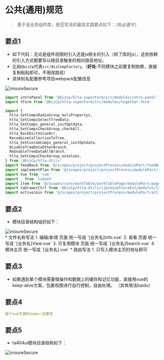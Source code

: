 # 公共(通用)规范
> 基于该业务组件库，规范写法的最佳实践要点如下：（务必遵守）

## 要点1
* 如下代码：无论是组件视图的引入还是js相关的引入（除了库的js），这些依赖的引入方式都要写以根目录触发的相对路径地址，
* 比如`@bizCp`代表`src/BizCompFactory`,（**好处**:不同模块之前要复制依赖，直接复制粘贴即可，不用改路径）
* 具体别名配置参考项目webpack配置信息
<a  data-fancybox="gallery" title="sfs" :href="$withBase('/img/_common/common1.png')">
<img :src="$withBase('/img/_common/common1.png')" alt="mixureSecure">
</a>
<br>

```js
import introPanel from '@bizCp/hlta-superForm/src/modules/intro-panel'
import tForm from '@bizCp/hlta-superForm/src/modules/together-form'

import {
  hlta_SetCompsRadioGroup_muliPropertys,
  hlta_SetCompsSelectTreeData,
  hlta_SetComps_general_initOptdata,
  hlta_SetCompsCheckGroup_checkAll,
  hlta_BackDictValueArr,
  RecombineCollectionToTree,
  hlta_SetCustomComps_general_initOptdata,
  DisableTreeDataOtherBranch,
  ReEnableTreeDataAllBranch,
  hlta_SetCompsCheckGroup_onValues,
} from '@bizCp/hlta-Utils'
import feedBack from '@/scopes/project/projectProcess/modulePart/feedBack/feedBackRead.vue'
import implementPlan from '@/scopes/project/projectProcess/modulePart/implementPlan/implementPlanRead.vue'
import Vue from 'vue'
import _ from 'lodash'
import item from '@/scopes/core/workTable/workTablePage/modulePart/page/part/item'
import taDrawerCtrl from '@bizCp/hlta-Utils/lib/mineStoreExt/modules/taFrame.js'
import activeJoin from '@/scopes/project/projectProcess/modulePart/activeJoin/activeJoin'
```

## 要点2
* 模块目录结构组织如下：
<a  data-fancybox="gallery" title="sfs" :href="$withBase('/img/_common/common2.png')">
<img :src="$withBase('/img/_common/common2.png')" alt="mixureSecure">
</a>
<br>
* 文件名称写法
1. 编辑/新增 页面 统一写成 `[业务名]Info.vue`
2. 查看 页面 统一写成 `[业务名]View.vue`
3. 可复用模块 页面 统一写成 `[业务名]Search.vue`
4. 模块主页 统一写成 `[业务名].vue`
* 路由写法
1. 只写入模块主页的地址即可

## 要点3
* 如果遇到某个模块需要做操作和数据上的缓存和记忆功能，直接用vue的keep-alive方案，包裹视图进行自行控制，自由处理。
（具体用法baidu）


## 要点4
```yaml
每个vue页面的name一定要写
```

## 要点5
* ta404ui模块目录结构如下：
<a  data-fancybox="gallery" title="sfs" :href="$withBase('/img/_common/common3.png')">
<img :src="$withBase('/img/_common/common3.png')" alt="mixureSecure">
</a>
<br>





